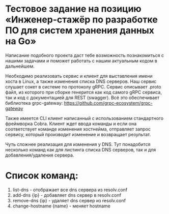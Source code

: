 # Тестовое задание на позицию «Инженер-стажёр по разработке ПО для систем хранения данных на Go»

Написание подобного проекта даст тебе возможность познакомиться с нашими задачами и поможет работать с нашим актуальным кодом в дальнейшем.

Необходимо реализовать сервис и клиент для выставления имени хоста в Linux, а также изменения списка DNS серверов.
Наш сервис слушает сокет в системе по протоколу gRPC.
Сервис описывает .proto файл, из которого при сборке генерится как код самого gRPC сервиса, так и код с документацией для REST (swagger).
Всё это обеспечивает библиотека grpc-gateway: https://github.com/grpc-ecosystem/grpc-gateway

Также имеется CLI клиент написанный с использованием стандартного фреймворка Cobra.
Клиент ждет ввода команды и если она соответствует команде изменения хостнейма, отправляет запрос сервису, который производит изменение и возвращает результат.

Чуть сложнее реализация для изменения у DNS. Тут понадобится несколько команд как для листинга списка DNS серверов, так и для добавления/удаления сервера.

# Список команд:
1. list-dns - отображает все dns сервера из resolv.conf
2. add-dns {ip} - добавляет dns сервер в resolv.conf
3. remove-dns {ip} - удаляет dns сервер из resolv.conf
4. change-hostname {name} - меняет hostname
